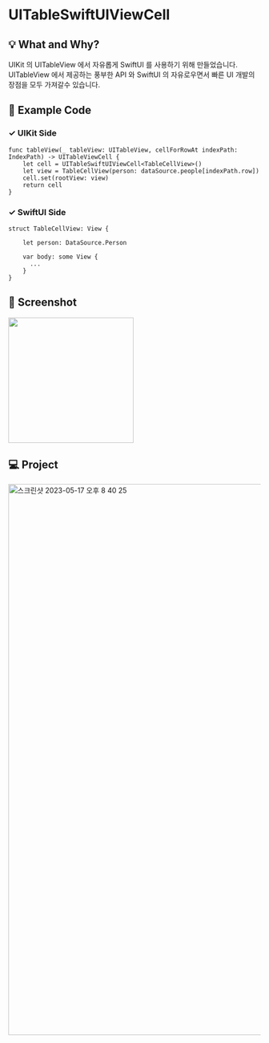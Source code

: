 # UITableSwiftUIViewCell

## 💡 What and Why? 
UIKit 의 UITableView 에서 자유롭게 SwiftUI 를 사용하기 위해 만들었습니다.  
UITableView 에서 제공하는 풍부한 API 와 SwiftUI 의 자유로우면서 빠른 UI 개발의 장점을 모두 가져갈수 있습니다.

## 📄 Example Code
### ✓ UIKit Side
```
func tableView(_ tableView: UITableView, cellForRowAt indexPath: IndexPath) -> UITableViewCell {
    let cell = UITableSwiftUIViewCell<TableCellView>()
    let view = TableCellView(person: dataSource.people[indexPath.row])
    cell.set(rootView: view)
    return cell
}
```

### ✓ SwiftUI Side
```
struct TableCellView: View {
    
    let person: DataSource.Person
    
    var body: some View {
      ...
    }
}
```

## 📱 Screenshot 
<img src="https://github.com/insub4067/UITableSwiftUIViewCell/assets/85481204/6049578e-e1f8-462c-9d19-94a5d5418924" width="250">

## 💻 Project
<img width="1099" alt="스크린샷 2023-05-17 오후 8 40 25" src="https://github.com/insub4067/UITableSwiftUIViewCell/assets/85481204/30d37d82-090c-40ba-8e96-635a002012eb">

